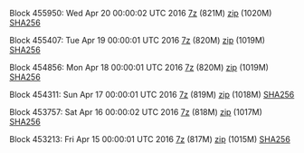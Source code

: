 Block 455950: Wed Apr 20 00:00:02 UTC 2016 [7z](https://transfer.sh/HHwEg/bootstrap.dat.20160420.7z) (821M) [zip](https://transfer.sh/DYLsj/bootstrap.dat.20160420.zip) (1020M) [SHA256](https://transfer.sh/UYsvP/sha256.txt)

Block 455407: Tue Apr 19 00:00:01 UTC 2016 [7z](https://transfer.sh/Oho0m/bootstrap.dat.20160419.7z) (820M) [zip](https://transfer.sh/QA7gq/bootstrap.dat.20160419.zip) (1019M) [SHA256](https://transfer.sh/L5iAc/sha256.txt)

Block 454856: Mon Apr 18 00:00:01 UTC 2016 [7z](https://transfer.sh/10riT9/bootstrap.dat.20160418.7z) (820M) [zip](https://transfer.sh/DmEC5/bootstrap.dat.20160418.zip) (1019M) [SHA256](https://transfer.sh/5WGch/sha256.txt)

Block 454311: Sun Apr 17 00:00:01 UTC 2016 [7z](https://transfer.sh/dnjTz/bootstrap.dat.20160417.7z) (819M) [zip](https://transfer.sh/7lFqd/bootstrap.dat.20160417.zip) (1018M) [SHA256](https://transfer.sh/EILAa/sha256.txt)

Block 453757: Sat Apr 16 00:00:02 UTC 2016 [7z](https://transfer.sh/myM0h/bootstrap.dat.20160416.7z) (818M) [zip](https://transfer.sh/8gAVM/bootstrap.dat.20160416.zip) (1017M) [SHA256](https://transfer.sh/Fo8xx/sha256.txt)

Block 453213: Fri Apr 15 00:00:01 UTC 2016 [7z]() (817M) [zip]() (1015M) [SHA256](https://transfer.sh/bRVmD/sha256.txt)
